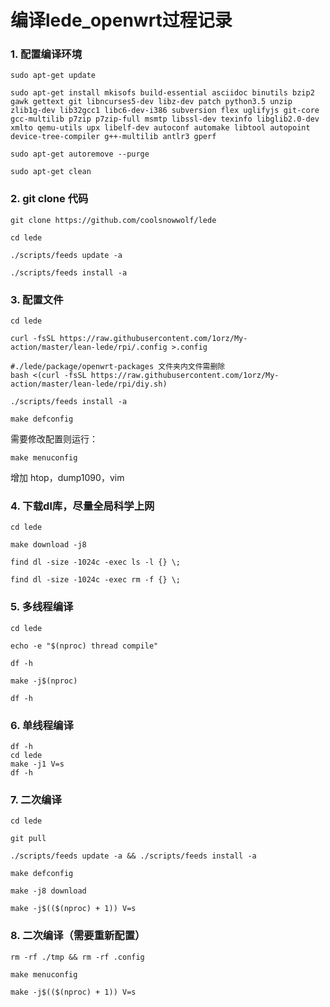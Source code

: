 
# 编译lede_openwrt过程记录

### 1. 配置编译环境

    sudo apt-get update

    sudo apt-get install mkisofs build-essential asciidoc binutils bzip2 gawk gettext git libncurses5-dev libz-dev patch python3.5 unzip zlib1g-dev lib32gcc1 libc6-dev-i386 subversion flex uglifyjs git-core gcc-multilib p7zip p7zip-full msmtp libssl-dev texinfo libglib2.0-dev xmlto qemu-utils upx libelf-dev autoconf automake libtool autopoint device-tree-compiler g++-multilib antlr3 gperf

    sudo apt-get autoremove --purge

    sudo apt-get clean

### 2. git clone 代码

    git clone https://github.com/coolsnowwolf/lede

    cd lede

    ./scripts/feeds update -a

    ./scripts/feeds install -a

### 3. 配置文件

    cd lede

    curl -fsSL https://raw.githubusercontent.com/1orz/My-action/master/lean-lede/rpi/.config >.config

    #./lede/package/openwrt-packages 文件夹内文件需删除
    bash <(curl -fsSL https://raw.githubusercontent.com/1orz/My-action/master/lean-lede/rpi/diy.sh)

    ./scripts/feeds install -a

    make defconfig

需要修改配置则运行：

    make menuconfig

增加 htop，dump1090，vim

### 4. 下载dl库，尽量全局科学上网
    cd lede

    make download -j8

    find dl -size -1024c -exec ls -l {} \;

    find dl -size -1024c -exec rm -f {} \;

### 5. 多线程编译

    cd lede

    echo -e "$(nproc) thread compile"

    df -h

    make -j$(nproc)

    df -h

### 6. 单线程编译

    df -h
    cd lede
    make -j1 V=s
    df -h

### 7. 二次编译

    cd lede

    git pull

    ./scripts/feeds update -a && ./scripts/feeds install -a

    make defconfig

    make -j8 download

    make -j$(($(nproc) + 1)) V=s

### 8. 二次编译（需要重新配置）

    rm -rf ./tmp && rm -rf .config
    
    make menuconfig

    make -j$(($(nproc) + 1)) V=s